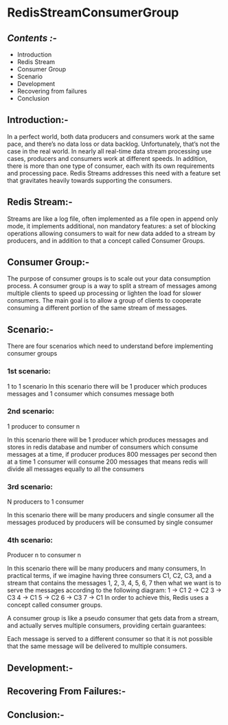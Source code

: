 # RedisStreamConsumerGroup

## _Contents :-_
- Introduction
- Redis Stream
- Consumer Group
- Scenario
- Development
- Recovering from failures
- Conclusion

## Introduction:-
In a perfect world, both data producers and consumers work at the same pace, and there’s no data loss or data backlog. Unfortunately, that’s not the case in the real world. In nearly all real-time data stream processing use cases, producers and consumers work at different speeds. In addition, there is more than one type of consumer, each with its own requirements and processing pace. Redis Streams addresses this need with a feature set that gravitates heavily towards supporting the consumers.

## Redis Stream:-
Streams are like a log file, often implemented as a file open in append only mode, it implements additional, non mandatory features: a set of blocking operations allowing consumers to wait for new data added to a stream by producers, and in addition to that a concept called Consumer Groups.

## Consumer Group:-
The purpose of consumer groups is to scale out your data consumption process. A consumer group is a way to split a stream of messages among multiple clients to speed up processing or lighten the load for slower consumers. The main goal is to allow a group of clients to cooperate consuming a different portion of the same stream of messages.

## Scenario:-
There are four scenarios which need to understand before implementing consumer groups
 
	

### 1st scenario:

1 to 1 scenario
In this scenario there will be 1 producer which produces messages and 1 consumer which consumes message both 

### 2nd scenario:

1 producer to consumer n

In this scenario there will be 1 producer which produces messages and stores in redis database and number of consumers which consume messages at a time, if producer produces 800 messages per second then at a time 1 consumer will consume 200 messages that means redis will divide all messages equally to all the consumers 

### 3rd scenario:

N producers to 1 consumer

In this scenario there will be many producers and single consumer all the  messages produced by producers will be consumed by single consumer 

	



### 4th scenario:

Producer n to consumer n

In this scenario there will be many producers and many consumers, In practical terms, if we imagine having three consumers C1, C2, C3, and a stream that contains the messages 1, 2, 3, 4, 5, 6, 7 then what we want is to serve the messages according to the following diagram:
1 -> C1
2 -> C2
3 -> C3
4 -> C1
5 -> C2
6 -> C3
7 -> C1
In order to achieve this, Redis uses a concept called consumer groups.

A consumer group is like a pseudo consumer that gets data from a stream, and actually serves multiple consumers, providing certain guarantees:

Each message is served to a different consumer so that it is not possible that the same message will be delivered to multiple consumers.



## Development:-

## Recovering From Failures:-

## Conclusion:-

